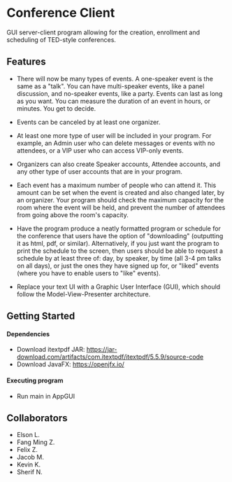 # Conference Client

GUI server-client program allowing for the creation, enrollment and scheduling of TED-style conferences.

## Features

* There will now be many types of events. A one-speaker event is the same as a "talk". You can have multi-speaker events, like a panel discussion, and no-speaker events, like a party. Events can last as long as you want. You can measure the duration of an event in hours, or minutes. You get to decide.

* Events can be canceled by at least one organizer.

* At least one more type of user will be included in your program. For example, an Admin user who can delete messages or events with no attendees, or a VIP user who can access VIP-only events.

* Organizers can also create Speaker accounts, Attendee accounts, and any other type of user accounts that are in your program.

* Each event has a maximum number of people who can attend it. This amount can be set when the event is created and also changed later, by an organizer. Your program should check the maximum capacity for the room where the event will be held, and prevent the number of attendees from going above the room's capacity.

* Have the program produce a neatly formatted program or schedule for the conference that users have the option of "downloading" (outputting it as html, pdf, or similar). Alternatively, if you just want the program to print the schedule to the screen, then users should be able to request a schedule by at least three of: day, by speaker, by time (all 3-4 pm talks on all days), or just the ones they have signed up for, or "liked" events (where you have to enable users to "like" events).

* Replace your text UI with a Graphic User Interface (GUI), which should follow the Model-View-Presenter architecture.

## Getting Started

#### Dependencies

* Download itextpdf JAR: https://jar-download.com/artifacts/com.itextpdf/itextpdf/5.5.9/source-code
* Download JavaFX: https://openjfx.io/

#### Executing program

* Run main in AppGUI

## Collaborators
* Elson L.
* Fang Ming Z.
* Felix Z.
* Jacob M.
* Kevin K.
* Sherif N.
